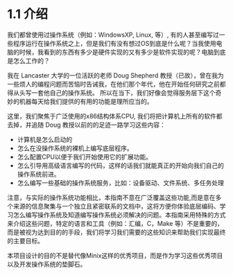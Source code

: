 # 1.1 介绍

我们都曾使用过操作系统（例如：WindowsXP, Linux, 等）, 有的人甚至编写过一些程序运行在操作系统之上，但是我们有没有想过OS到底是什么呢？当我使用电脑的时候，我看到的东西有多少是硬件实现的又有多少是软件实现的呢？电脑到底是怎么工作的？

我在 Lancaster 大学的一位活跃的老师 Doug Shepherd 教授（已故），曾在我为一些烦人的编程问题而苦恼时告诫我，在他们那个年代，他在开始任何研究之前都得从头写一套他自己的操作系统。 所以在当下，我们好像会觉得服务层下这个奇妙的机器每天给我们提供的有用的功能是理所应当的。

这里，我们聚焦于广泛使用的x86结构体系CPU, 我们将把计算机上所有的软件都去掉，并追随 Doug 教授以前的的足迹一路学习这些内容：
* 计算机是怎么启动的
* 怎么在没操作系统的裸机上编写底层程序。
* 怎么配置CPU以便于我们开始使用它的扩展功能。
* 怎么引导用高级语言编写的代码，这样的话我们就能真正的开始向我们自己的操作系统前进。
* 怎么编写一些基础的操作系统服务，比如：设备驱动、文件系统、多任务处理

注意，与实际的操作系统功能相比，本指南不意在广泛覆盖这些功能,而是意在多个来源的信息聚集与一个独立且紧密联系的文档中，这将方便你体验底层编码、学习怎么编写操作系统及知道编写操作系统必须解决的问题。本指南采用特殊的方式来介绍这些问题，特定的语言和工具（例如：汇编，C，Make 等）不是重要的，而是被视为达到目的的手段，我们将学习我们需要的这些知识来帮助我们实现最终的主要目标。

本项目设计的目的不是替代像Minix这样的优秀项目，而是作为学习这些优秀项目以及开发操作系统的垫脚石。


